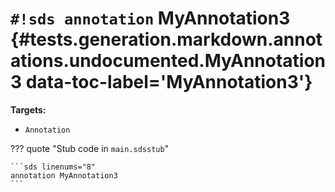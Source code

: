 # `#!sds annotation` MyAnnotation3 {#tests.generation.markdown.annotations.undocumented.MyAnnotation3 data-toc-label='MyAnnotation3'}

**Targets:**

- `Annotation`

??? quote "Stub code in `main.sdsstub`"

    ```sds linenums="8"
    annotation MyAnnotation3
    ```
